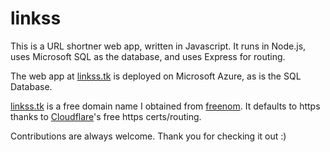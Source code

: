 # linkss

This is a URL shortner web app, written in Javascript.
It runs in Node.js, uses Microsoft SQL as the database, and uses Express for routing.

The web app at [linkss.tk](https://linkss.tk) is deployed on Microsoft Azure, as is the SQL Database.

[linkss.tk](https://linkss.tk) is a free domain name I obtained from [freenom](http://www.freenom.com/en/index.html?lang=en).
It defaults to https thanks to [Cloudflare](https://www.cloudflare.com/)'s free https certs/routing.

Contributions are always welcome. Thank you for checking it out :)
